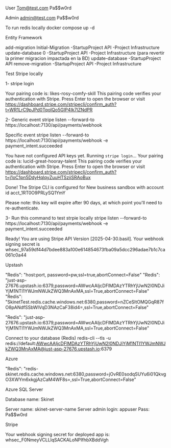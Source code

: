 User
Tom@test.com
Pa$$w0rd

Admin
admin@test.com
Pa$$w0rd

To run redis locally
docker compose up -d

Entity Framework

add-migration Initial-Migration -StartupProject API -Project Infrastructure
update-database 0 -StartupProject API -Project Infrastructure (para revertir la primer migracion impactada en la BD)
update-database -StartupProject API
remove-migration -StartupProject API -Project Infrastructure

Test Stripe locally

1-
stripe login

> 
Your pairing code is: likes-rosy-comfy-skill
This pairing code verifies your authentication with Stripe.
Press Enter to open the browser or visit https://dashboard.stripe.com/stripecli/confirm_auth?t=WR1LrC9pJPd0TqoIQo5GIP4Ik7lZNdPR

2-
Generic event
stripe listen --forward-to https://localhost:7130/api/payments/webhook

Specific event
stripe listen --forward-to https://localhost:7130/api/payments/webhook -e payment_intent.succeeded

> 
You have not configured API keys yet. Running `stripe login`...
Your pairing code is: lucid-great-hooray-talent
This pairing code verifies your authentication with Stripe.
Press Enter to open the browser or visit https://dashboard.stripe.com/stripecli/confirm_auth?t=j1oC1pn5DdyHqlqyZuuHTSziiSRAoBux

Done! The Stripe CLI is configured for New business sandbox with account id acct_1RT0O9PRLySQ1YmY

Please note: this key will expire after 90 days, at which point you'll need to re-authenticate.

3-
Run this command to test strpie locally
stripe listen --forward-to https://localhost:7130/api/payments/webhook -e payment_intent.succeeded

> 
Ready! You are using Stripe API Version [2025-04-30.basil]. Your webhook signing secret is whsec_97a59df44d7bdee883a100e614854673fba09a5dcc296adae7b1c7ca061c0a44

Upstash

"Redis": "host:port, password=pw,ssl=true,abortConnect=False"
"Redis": "just-asp-27676.upstash.io:6379,password=AWwcAAIjcDFlMDAzYTRhYjUwN2I0NDJiYjM1NTI1YWJmNWJkZWQ3MnAxMA,ssl=True,abortConnect=False"
"Redis": "SkinetTest.redis.cache.windows.net:6380,password=nZCeSltOMQGqR87fO8pANdfSSbWIVqD3NAzCaF38id4=,ssl=True,abortConnect=False"

"Redis": "just-asp-27676.upstash.io:6379,password=AWwcAAIjcDFlMDAzYTRhYjUwN2I0NDJiYjM1NTI1YWJmNWJkZWQ3MnAxMA,ssl=True,abortConnect=False"

Connect to your database (Redis)
redis-cli --tls -u redis://default:AWwcAAIjcDFlMDAzYTRhYjUwN2I0NDJiYjM1NTI1YWJmNWJkZWQ3MnAxMA@just-asp-27676.upstash.io:6379

Azure

"Redis": "redis-skinet.redis.cache.windows.net:6380,password=jOvRE0sodqSUYu6i01QkvgO3XWYm6xkgjAzCaM4WF8s=,ssl=True,abortConnect=False"

Azure SQL Server

Database name: Skinet

Server name: skinet-server-name
Server admin login: appuser
Pass: Pa$$w0rd

Stripe

Your webhook signing secret for deployed app is: whsec_F0NmeyVCLLlqSACKALoNPIfhbXBddVgh